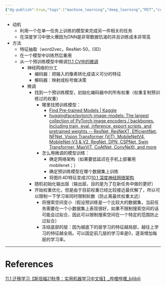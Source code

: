 ```yaml
---
{"dg-publish":true,"tags":["machine_learning","deep_learning","MIT","course"],"permalink":"/Inbox/study/人工智能/机器学习/MIT21秋课程/11.1 CV中的微调/","dgPassFrontmatter":true}
---
```



- 动机
	- 利用一个在单一任务上训练的模型来完成另一件相关的任务
	- 在深度学习中很火爆因为DNN是非常数据饥渴的并且训练成本非常高
- 方法
	- 特征抽取（word2vec，ResNet-50，I3D）
	- 在一个模型中训练然后重用
	- 从一个预训练模型中微调[11.1 CV中的微调](11.1%20CV中的微调.md)
		- 神经网络的分工
			- 编码器：把输入的像素转化成语义可分的特征
			- 解码器：映射成标号做决策
		- 微调
			- 找到一个预训练模型，初始化编码器中的所有权重（权重复制预训练过的权重）
				- 哪里找预训练模型：
					- [Find Pre-trained Models | Kaggle](https://www.kaggle.com/models?tfhub-redirect=true)
					- [huggingface/pytorch-image-models: The largest collection of PyTorch image encoders / backbones. Including train, eval, inference, export scripts, and pretrained weights -- ResNet, ResNeXT, EfficientNet, NFNet, Vision Transformer (ViT), MobileNetV4, MobileNet-V3 & V2, RegNet, DPN, CSPNet, Swin Transformer, MaxViT, CoAtNet, ConvNeXt, and more](https://github.com/huggingface/pytorch-image-models)
				- 怎么用微调的模型训练：
					- 确定网络架构（如果要低延迟在手机上部署用mobilenet；）
					- 确定预训练模型在哪个数据集上训练
					- 将图片4D特征变成2D[10.1 深度神经网络架构](10.1%20深度神经网络架构.md)
			- 随机初始化输出层（输出层，目的是为了在新任务中做的更好）
			- 开始权重优化，但是由于目前权重已经比较接近最优解了，所以可以限制一下学习率同时限制轮数（防止离最优权重太远）
				- 将搜索空间变小（假设预训练是一个比较大的数据集，当前任务需要在一个小数据集上表现很好，如果不限制搜索空间的话可能会过拟合，因此可以限制搜索空间在一个特定的范围防止过拟合）
				- 冻结底部的层：因为越底下的层学习的特征越局部，越往上学习的特征越全局。可以固定前几层的学习率是0，逐渐增加每层的学习率。

---
# References
[11.1 迁移学习【斯坦福21秋季：实用机器学习中文版】_哔哩哔哩_bilibili](https://www.bilibili.com/video/BV1SL4y1t7ZL/?spm_id_from=333.1387.collection.video_card.click&vd_source=73a67190a2e14f51c71c0fa447f094aa)